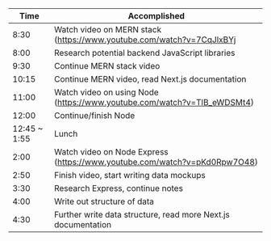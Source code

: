 | Time | Accomplished |
|---|---|
| 8:30 | Watch video on MERN stack (https://www.youtube.com/watch?v=7CqJlxBYj|M) |
| 8:00 | Research potential backend JavaScript libraries |
| 9:30 | Continue MERN stack video |
| 10:15 | Continue MERN video, read Next.js documentation |
| 11:00 | Watch video on using Node (https://www.youtube.com/watch?v=TlB_eWDSMt4) |
| 12:00 | Continue/finish Node |
| 12:45 ~ 1:55 | Lunch  |
| 2:00 | Watch video on Node Express (https://www.youtube.com/watch?v=pKd0Rpw7O48) |
| 2:50 | Finish video, start writing data mockups |
| 3:30 | Research Express, continue notes |
| 4:00 | Write out structure of data |
| 4:30 | Further write data structure, read more Next.js documentation |
